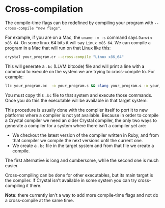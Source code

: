# Cross-compilation

The compile-time flags can be redefined by compiling your program with `--cross-compile "new flags"`.

For example, if you are on a Mac, the `uname -m -s` command says `Darwin x86_64`. On some linux 64 bits it will say `Linux x86_64`. We can compile a program in a Mac that will run on that Linux like this:

```bash
crystal your_program.cr --cross-compile "Linux x86_64"
```

This will generate a `.bc` (LLVM bitcode) file and will print a line with a command to execute on the system we are trying to cross-compile to. For example:

```bash
llc your_program.bc  -o your_program.s && clang your_program.s -o your_program  -lpcre -lrt -lm -lgc -lunwind
```

You must copy this `.bc` file to that system and execute those commands. Once you do this the executable will be available in that target system.

This procedure is usually done with the compiler itself to port it to new platforms where a compiler is not yet available. Because in order to compile a Crystal compiler we need an older Crystal compiler, the only two ways to generate a compiler for a system where there isn't a compiler yet are:
* We checkout the latest version of the compiler written in Ruby, and from that compiler we compile the next versions until the current one.
* We create a `.bc` file in the target system and from that file we create a compile.

The first alternative is long and cumbersome, while the second one is much easier.

Cross-compiling can be done for other executables, but its main target is the compiler. If Crystal isn't available in some system you can try cross-compiling it there.

**Note:** there currently isn't a way to add more compile-time flags and not do a cross-compile at the same time.
